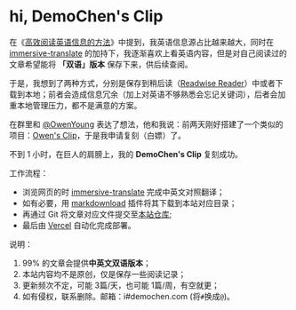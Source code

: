 # hi, DemoChen's Clip

在《[高效阅读英语信息的方法](https://demochen.com/posts/111501/)》中提到，我英语信息源占比越来越大，同时在 [immersive-translate](https://github.com/immersive-translate/immersive-translate ) 的加持下，我逐渐喜欢上看英语内容，但是对自己阅读过的文章希望能将 **「双语」版本** 保存下来，供后续查阅。

于是，我想到了两种方式，分别是保存到稍后读（[Readwise Reader](https://blog.readwise.io/readwise-reading-app/)）中或者下载到本地；前者会造成信息冗余（加上对英语不够熟悉会忘记关键词），后者会加重本地管理压力，都不是满意的方案。

在群里和 [@OwenYoung](https://www.owenyoung.com/about/ ) 表达了想法，他和我说：前两天刚好搭建了一个类似的项目：[Owen's Clip](https://clip.owenyoung.com/ )，于是我申请复刻（白嫖）了。

不到 1 小时，在巨人的肩膀上，我的 **DemoChen's Clip** 复刻成功。

工作流程：

- 浏览网页的时 [immersive-translate](https://github.com/immersive-translate/immersive-translate ) 完成中英文对照翻译；
- 如有必要，用 [markdownload](https://github.com/theowenyoung/markdownload ) 插件将其下载到本站对应目录；
- 再通过 Git 将文章对应文件提交至[本站仓库](https://github.com/helloChenLei/clip);
- 最后由 [Vercel](https://vercel.com/) 自动化完成部署。

说明：

1. 99% 的文章会提供**中英文双语版本**； 
2. 本站内容均不是原创，仅是保存一些阅读记录；
3. 更新频次不定，可能 3篇/天，也可能 1篇/周，有空就更；
4. 如有侵权，联系删除。邮箱：i#demochen.com (将`#`换成`@`)。

